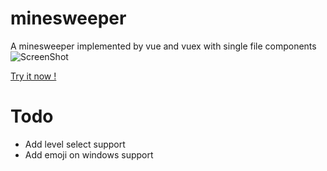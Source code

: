 # minesweeper
A minesweeper implemented by vue and vuex with single file components
![ScreenShot](https://github.com/luowenxing/minesweeper/screenshot.png)

[Try it now !](https://luowenxing.github.io/minesweeper/)

# Todo
* Add level select support
* Add emoji on windows support
